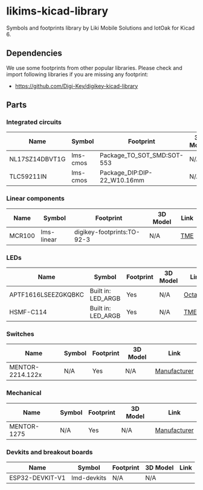 # likims-kicad-library
Symbols and footprints library by Liki Mobile Solutions and IotOak for Kicad 6.
## Dependencies
We use some footprints from other popular libraries. Please check and import following libraries if you are missing any footprint:
- https://github.com/Digi-Key/digikey-kicad-library
## Parts
### Integrated circuits
| Name | Symbol | Footprint | 3D Model | Link |
| --- | --- | --- | --- | --- |
| NL17SZ14DBVT1G | lms-cmos | Package_TO_SOT_SMD:SOT-553 | N/A | [Octapart](https://octopart.com/nl17sz14dbvt1g-onsemi-102015567) |
| TLC59211IN | lms-cmos | Package_DIP:DIP-22_W10.16mm | N/A | [Octapart](https://octopart.com/tlc59211in-texas+instruments-12190462) |
### Linear components
| Name | Symbol | Footprint | 3D Model | Link |
| --- | --- | --- | --- | --- |
| MCR100 | lms-linear | digikey-footprints:TO-92-3 | N/A | [TME](https://www.tme.eu/pl/details/mcr100-3-cdi/tyrystory-smd-tht/cdil/mcr100-3/) |
### LEDs
| Name | Symbol | Footprint | 3D Model | Link |
| --- | --- | --- | --- | --- |
| APTF1616LSEEZGKQBKC | Built in: LED_ARGB | Yes | N/A | [Octapart](https://octopart.com/nl17sz14dbvt1g-onsemi-102015567)|
| HSMF-C114 | Built in: LED_ARGB | Yes | N/A | [TME](https://www.tme.eu/pl/details/hsmf-c114/diody-led-smd-kolorowe/broadcom-avago/ )|
### Switches
| Name | Symbol | Footprint | 3D Model | Link |
| --- | --- | --- | --- | --- |
| MENTOR-2214.122x | N/A | Yes | N/A | [Manufacturer](https://www.mentor.de.com/bauelemente/en/product/en-2214-1227/) |
### Mechanical
| Name | Symbol | Footprint | 3D Model | Link |
| --- | --- | --- | --- | --- |
| MENTOR-1275 | N/A | Yes | N/A | [Manufacturer](https://www.mentor.de.com/bauelemente/en/product/en-1275-1001/) |
### Devkits and breakout boards
| Name | Symbol | Footprint | 3D Model | Link |
| --- | --- | --- | --- | --- |
| ESP32-DEVKIT-V1 | lmd-devkits | N/A | N/A | |